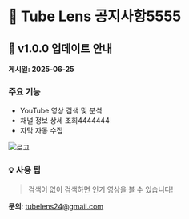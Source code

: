 # 📢 Tube Lens 공지사항5555

## 🎉 v1.0.0 업데이트 안내
**게시일: 2025-06-25**

### 주요 기능
- YouTube 영상 검색 및 분석
- 채널 정보 상세 조회4444444
- 자막 자동 수집

![로고]([https://your-image-url.com/logo.png](https://gi.esmplus.com/hpholi3/tubelens/logomini.png))

### 💡 사용 팁
> 검색어 없이 검색하면 인기 영상을 볼 수 있습니다!

**문의**: tubelens24@gmail.com
